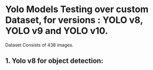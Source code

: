 
# Yolo Models Testing over custom Dataset, for versions : YOLO v8, YOLO v9 and YOLO v10.
Dataset Consists of 438 images.
## 1. Yolo v8 for object detection:
